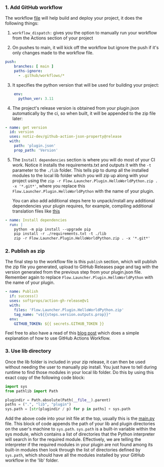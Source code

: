 ### 1. Add GitHub workflow
The workflow [file](https://github.com/Flow-Launcher/Flow.Launcher.Plugin.HelloWorldPython/blob/main/.github/workflows/Publish%20Release.yml) will help build and deploy your project, it does the following things:
1. `workflow_dispatch:` gives you the option to manually run your workflow from the Actions section of your project

2. On pushes to main, it will kick off the workflow but ignore the push if it's only changes made to the workflow file.

```yml
push:
    branches: [ main ]
    paths-ignore: 
      - .github/workflows/*
```

3. It specifies the python version that will be used for building your project:

```yml
    env:
      python_ver: 3.11
```

4. The project's release version is obtained from your plugin.json automatically by the ci, so when built, it will be appended to the zip file later:

```yml
- name: get version
  id: version
  uses: notiz-dev/github-action-json-property@release
  with: 
    path: 'plugin.json'
    prop_path: 'Version'
```

5. The `Install dependencies` section is where you will do most of your CI work. Notice it installs the requirements.txt and outputs it with the `-t` parameter to the `./lib` folder. This tells pip to dump all the installed modules to the local lib folder which you will zip up along with your project using the `zip -r Flow.Launcher.Plugin.HelloWorldPython.zip . -x '*.git*'`, where you replace this `Flow.Launcher.Plugin.HelloWorldPython` with the name of your plugin.
    
    You can also add additional steps here to unpack/install any additional dependencies your plugin requires, for example, compiling additional translation files like [this](https://github.com/deefrawley/Flow.Launcher.Plugin.Currency/blob/23770ee929af059b1b1b7f9b5f3327b692ac9587/.github/workflows/Publish%20Release.yml#L34)

```yml
- name: Install dependencies
  run: |
    python -m pip install --upgrade pip
    pip install -r ./requirements.txt -t ./lib
    zip -r Flow.Launcher.Plugin.HelloWorldPython.zip . -x '*.git*'
```

### 2. Publish as zip
The final step to the workflow file is this `publish` section, which will publish the zip file you generated, upload to GitHub Releases page and tag with the version generated from the previous step from your plugin.json file. Remember again to replace `Flow.Launcher.Plugin.HelloWorldPython` with the name of your plugin.
```yml
- name: Publish
  if: success()
  uses: softprops/action-gh-release@v1
  with:
    files: 'Flow.Launcher.Plugin.HelloWorldPython.zip'
    tag_name: "v${{steps.version.outputs.prop}}"
  env:
    GITHUB_TOKEN: ${{ secrets.GITHUB_TOKEN }}
```

Feel free to also have a read of this [blog post](https://blog.ipswitch.com/how-to-build-your-first-github-actions-workflow) which does a simple explanation of how to use GitHub Actions Workflow.

### 3. Use lib directory
Once the lib folder is included in your zip release, it can then be used without needing the user to manually pip install. You just have to tell during runtime to find those modules in your local lib folder. Do this by using this exact copy of the following code block:
```python
import sys
from pathlib import Path

plugindir = Path.absolute(Path(__file__).parent)
paths = (".", "lib", "plugin")
sys.path = [str(plugindir / p) for p in paths] + sys.path

```
Add the above code into your init file at the top, usually this is the [main.py](https://github.com/Flow-Launcher/Flow.Launcher.Plugin.HelloWorldPython/blob/main/main.py) file. This block of code appends the path of your lib and plugin directories on the user's machine to `sys.path`. `sys.path` is a built-in variable within the sys module, which contains a list of directories that the Python interpreter will search in for the required module. Effectively, we are telling the interpreter if the required modules in your plugin are not found among its built-in modules then look through the list of directories defined by `sys.path`, which should have all the modules installed by your GitHub workflow in the 'lib' folder.
